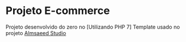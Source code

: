 # Projeto E-commerce

Projeto desenvolvido do zero no [Utilizando PHP 7]
Template usado no projeto [Almsaeed Studio](https://almsaeedstudio.com)